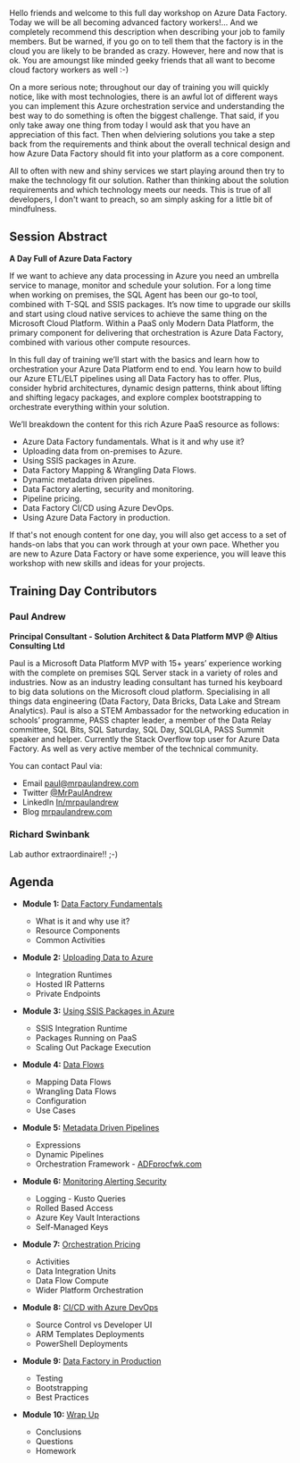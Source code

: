 Hello friends and welcome to this full day workshop on Azure Data Factory. Today we will be all becoming advanced factory workers!... And we completely recommend this description when describing your job to family members. But be warned, if you go on to tell them that the factory is in the cloud you are likely to be branded as crazy. However, here and now that is ok. You are amoungst like minded geeky friends that all want to become cloud factory workers as well :-)

On a more serious note; throughout our day of training you will quickly notice, like with most technologies, there is an awful lot of different ways you can implement this Azure orchestration service and understanding the best way to do something is often the biggest challenge. That said, if you only take away one thing from today I would ask that you have an appreciation of this fact. Then when delviering solutions you take a step back from the requirements and think about the overall technical design and how Azure Data Factory should fit into your platform as a core component.

All to often with new and shiny services we start playing around then try to make the technology fit our solution. Rather than thinking about the solution requirements and which technology meets our needs. This is true of all developers, I don't want to preach, so am simply asking for a little bit of mindfulness.

## Session Abstract

__A Day Full of Azure Data Factory__

If we want to achieve any data processing in Azure you need an umbrella service to manage, monitor and schedule your solution. For a long time when working on premises, the SQL Agent has been our go-to tool, combined with T-SQL and SSIS packages. It’s now time to upgrade our skills and start using cloud native services to achieve the same thing on the Microsoft Cloud Platform. Within a PaaS only Modern Data Platform, the primary component for delivering that orchestration is Azure Data Factory, combined with various other compute resources.

In this full day of training we’ll start with the basics and learn how to orchestration your Azure Data Platform end to end. You learn how to build our Azure ETL/ELT pipelines using all Data Factory has to offer. Plus, consider hybrid architectures, dynamic design patterns, think about lifting and shifting legacy packages, and explore complex bootstrapping to orchestrate everything within your solution.

We’ll breakdown the content for this rich Azure PaaS resource as follows:

* Azure Data Factory fundamentals. What is it and why use it?
* Uploading data from on-premises to Azure.
* Using SSIS packages in Azure.
* Data Factory Mapping & Wrangling Data Flows.
* Dynamic metadata driven pipelines.
* Data Factory alerting, security and monitoring.
* Pipeline pricing.
* Data Factory CI/CD using Azure DevOps.
* Using Azure Data Factory in production.

If that's not enough content for one day, you will also get access to a set of hands-on labs that you can work through at your own pace. Whether you are new to Azure Data Factory or have some experience, you will leave this workshop with new skills and ideas for your projects.

## Training Day Contributors
### Paul Andrew 
__Principal Consultant - Solution Architect & Data Platform MVP @ Altius Consulting Ltd__

Paul is a Microsoft Data Platform MVP with 15+ years’ experience working with the complete on premises SQL Server stack in a variety of roles and industries. Now as an industry leading consultant has turned his keyboard to big data solutions on the Microsoft cloud platform. Specialising in all things data engineering (Data Factory, Data Bricks, Data Lake and Stream Analytics). Paul is also a STEM Ambassador for the networking education in schools’ programme, PASS chapter leader, a member of the Data Relay committee, SQL Bits, SQL Saturday, SQL Day, SQLGLA, PASS Summit speaker and helper. Currently the Stack Overflow top user for Azure Data Factory. As well as very active member of the technical community.

You can contact Paul via:

- Email [paul@mrpaulandrew.com](mailto:paul@mrpaulandrew.com)
- Twitter [@MrPaulAndrew](https://twitter.com/MrPaulAndrew)
- LinkedIn [In/mrpaulandrew](https://www.linkedin.com/in/mrpaulandrew/)
- Blog [mrpaulandrew.com](https://mrpaulandrew.com)

### Richard Swinbank

Lab author extraordinaire!!
;-)

## Agenda

* __Module 1:__ [Data Factory Fundamentals](#AddLinkToSlides)
    * What is it and why use it?
    * Resource Components
    * Common Activities

* __Module 2:__ [Uploading Data to Azure](#AddLinkToSlides)
    * Integration Runtimes
    * Hosted IR Patterns
    * Private Endpoints

* __Module 3:__ [Using SSIS Packages in Azure](#AddLinkToSlides)
    * SSIS Integration Runtime
    * Packages Running on PaaS
    * Scaling Out Package Execution

* __Module 4:__ [Data Flows](#AddLinkToSlides)
    * Mapping Data Flows
    * Wrangling Data Flows
    * Configuration
    * Use Cases

* __Module 5:__ [Metadata Driven Pipelines](#AddLinkToSlides)
    * Expressions
    * Dynamic Pipelines
    * Orchestration Framework - [ADFprocfwk.com](http://adfprocfwk.com/)

* __Module 6:__ [Monitoring Alerting Security](#AddLinkToSlides)
    * Logging - Kusto Queries
    * Rolled Based Access
    * Azure Key Vault Interactions
    * Self-Managed Keys

* __Module 7:__ [Orchestration Pricing](#AddLinkToSlides)
    * Activities
    * Data Integration Units
    * Data Flow Compute
    * Wider Platform Orchestration

* __Module 8:__ [CI/CD with Azure DevOps](#AddLinkToSlides)
    * Source Control vs Developer UI
    * ARM Templates Deployments
    * PowerShell Deployments

* __Module 9:__ [Data Factory in Production](#AddLinkToSlides)
    * Testing
    * Bootstrapping
    * Best Practices

* __Module 10:__ [Wrap Up](#AddLinkToSlides)
    * Conclusions
    * Questions
    * Homework

